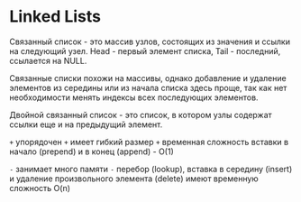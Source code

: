 # Linked Lists

Связанный список - это массив узлов, состоящих из значения и ссылки на следующий узел. Head - первый элемент списка, Tail - последний, ссылается на NULL.

Связанные списки похожи на массивы, однако добавление и удаление элементов из середины или из начала списка здесь проще, так как нет необходимости менять индексы всех последующих элементов.

Двойной связанный список - это список, в котором узлы содержат ссылки еще и на предыдущий элемент.

  `+` упорядочен
  `+` имеет гибкий размер
  `+` временная сложность вставки в начало (prepend) и в конец (append) - O(1)

  `-` занимает много памяти
  `-` перебор (lookup), вставка в середину (insert) и удаление произвольного элемента (delete) имеют временную сложность O(n)
